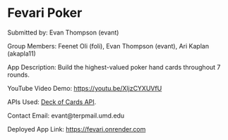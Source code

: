 <h1 id="fevari-poker">Fevari Poker</h1>
<p>Submitted by: Evan Thompson (evant)</p>
<p>Group Members: Feenet Oli (foli), Evan Thompson (evant), Ari Kaplan (akapla11)</p>
<p>App Description: Build the highest-valued poker hand cards throughout 7 rounds.</p>
<p>YouTube Video Demo: <a href="https://youtu.be/XljzCYXUVfU">https://youtu.be/XljzCYXUVfU</a></p>
<p>APIs Used: <a href="https://deckofcardsapi.com/">Deck of Cards API</a>.</p>
<p>Contact Email: evant@terpmail.umd.edu</p>
<p>Deployed App Link: <a href="https://fevari.onrender.com">https://fevari.onrender.com</a></p>
